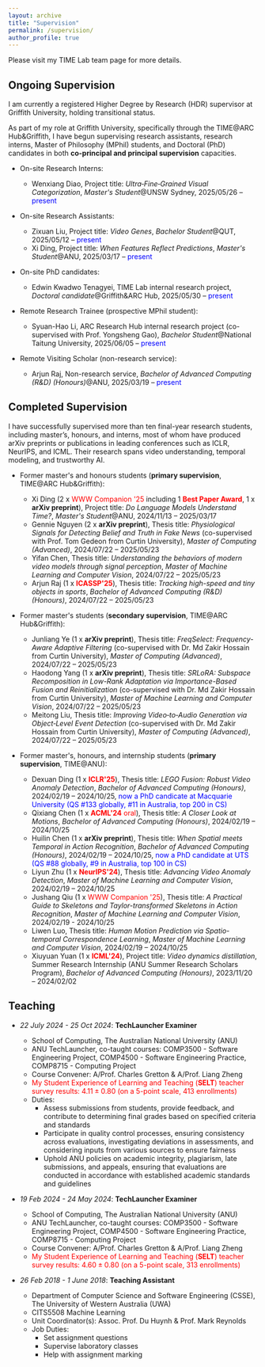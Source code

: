 ```yaml
---
layout: archive
title: "Supervision"
permalink: /supervision/
author_profile: true
---
```


<style>
a:link {
  text-decoration: none;
}

a:visited {
  text-decoration: none;
}

a:hover {
  text-decoration: underline;
}

a:active {
  text-decoration: underline;
}
</style>

Please visit my [TIME Lab team page](https://time.griffith.edu.au/team/) for more details.

<h2>Ongoing Supervision</h2>

I am currently a registered Higher Degree by Research (HDR) supervisor at Griffith University, holding transitional status.

As part of my role at Griffith University, specifically through the TIME@ARC Hub&Griffith, I have begun supervising research assistants, research interns, Master of Philosophy (MPhil) students, and Doctoral (PhD) candidates in both **co-principal and principal supervision** capacities.

* On-site Research Interns:
  * Wenxiang Diao, Project title: *Ultra‑Fine‑Grained Visual Categorization*, *Master's Student*@UNSW Sydney, 2025/05/26 – <font color="blue">present</font>

* On-site Research Assistants:
  * [Zixuan Liu](https://www.linkedin.com/in/zixuanliu787/), Project title: *Video Genes*, *Bachelor Student*@QUT, 2025/05/12 – <font color="blue">present</font>
  * [Xi Ding](https://darcyddx.github.io), Project title: *When Features Reflect Predictions*, *Master's Student*@ANU, 2025/03/17 – <font color="blue">present</font>

* On-site PhD candidates:
  * [Edwin Kwadwo Tenagyei](https://scholar.google.de/citations?user=VoIFrp7h-tIC&hl=en), TIME Lab internal research project, *Doctoral candidate*@Griffith&ARC Hub, 2025/05/30 – <font color="blue">present</font>

* Remote Research Trainee (prospective MPhil student):
  * Syuan-Hao Li, ARC Research Hub internal research project (co-supervised with [Prof. Yongsheng Gao](https://experts.griffith.edu.au/19112-yongsheng-gao)),  *Bachelor Student*@National Taitung University, 2025/06/05 – <font color="blue">present</font>

* Remote Visiting Scholar (non-research service):
  * [Arjun Raj](https://arjunraj.com/), Non-research service, *Bachelor of Advanced Computing (R&D) (Honours)*@ANU, 2025/03/19 – <font color="blue">present</font>

<!-- * I am the **primary supervisor** for two ANU master’s students for their final year research projects (24-unit):

  * [Gennie Nguyen](https://www.gennienguyen.com/) (2 x <strong>arXiv preprint</strong>), Thesis title: *Physiological Signals for Detecting Belief and Truth in Fake News* (co-supervised with [Prof. Tom Gedeon](https://staffportal.curtin.edu.au/staff/profile/view/tom-gedeon-5e48a1fd/) from Curtin University), *Master of Computing (Advanced)*, 2024/07/22 – 2025/05/23 
  * Yifan Chen, Thesis title: *Understanding the behaviors of modern video models through signal perception*, *Master of Machine Learning and Computer Vision*, 2024/07/22 – <font color="blue">present</font> -->

<!-- * I also serve as the **primary supervisor** for the following honours student on a 1-year, 12-unit research project:

  * [Arjun Raj](https://arjunraj.com/) (1 x <font color="red"><strong>ICASSP'25</strong></font>), Thesis title: *Tracking high-speed and tiny objects in sports*, *Bachelor of Advanced Computing (R&D) (Honours)*, 2024/07/22 – 2025/05/23 -->

<!-- * I am an **associate supervisor** for three ANU master’s students:
  * Junliang Ye (1 x <strong>arXiv preprint</strong>), Thesis title: *FreqSelect: Frequency-Aware Adaptive Filtering*, *Master of Computing (Advanced)*, 2024/07/22 – 2025/05/23
  * Haodong Yang (1 x <strong>arXiv preprint</strong>), Thesis title: *SRLoRA: Subspace Recomposition in Low-Rank Adaptation via Importance-Based Fusion and Reinitialization*, *Master of Machine Learning and Computer Vision*, 2024/07/22 – 2025/05/23 
  * Meitong Liu, Thesis title: *TBD*, *Master of Computing (Advanced)*, 2024/07/22 – <font color="blue">present</font> -->

<h2>Completed Supervision</h2>

I have successfully supervised more than ten final-year research students, including master’s, honours, and interns, most of whom have produced arXiv preprints or publications in leading conferences such as ICLR, NeurIPS, and ICML. Their research spans video understanding, temporal modeling, and trustworthy AI.

* Former master's and honours students (**primary supervision**, TIME@ARC Hub&Griffith):
  * [Xi Ding](https://darcyddx.github.io) (2 x <font color="red">WWW Companion '25</font> including 1 <font color="red"><strong>Best Paper Award</strong></font>, 1 x <strong>arXiv preprint</strong>), Project title: *Do Language Models Understand Time?*, *Master's Student*@ANU, 2024/11/13 – 2025/03/17
  * [Gennie Nguyen](https://www.gennienguyen.com/) (2 x <strong>arXiv preprint</strong>), Thesis title: *Physiological Signals for Detecting Belief and Truth in Fake News* (co-supervised with [Prof. Tom Gedeon](https://staffportal.curtin.edu.au/staff/profile/view/tom-gedeon-5e48a1fd/) from Curtin University), *Master of Computing (Advanced)*, 2024/07/22 – 2025/05/23 
  * Yifan Chen, Thesis title: *Understanding the behaviors of modern video models through signal perception*, *Master of Machine Learning and Computer Vision*, 2024/07/22 – 2025/05/23
  * [Arjun Raj](https://arjunraj.com/) (1 x <font color="red"><strong>ICASSP'25</strong></font>), Thesis title: *Tracking high-speed and tiny objects in sports*, *Bachelor of Advanced Computing (R&D) (Honours)*, 2024/07/22 – 2025/05/23
 
* Former master's students (**secondary supervision**, TIME@ARC Hub&Griffith):
  * Junliang Ye (1 x <strong>arXiv preprint</strong>), Thesis title: *FreqSelect: Frequency-Aware Adaptive Filtering* (co-supervised with [Dr. Md Zakir Hossain](https://staffportal.curtin.edu.au/staff/profile/view/md-zakir-hossain-4fd95ece/) from Curtin University), *Master of Computing (Advanced)*, 2024/07/22 – 2025/05/23
  * Haodong Yang (1 x <strong>arXiv preprint</strong>), Thesis title: *SRLoRA: Subspace Recomposition in Low-Rank Adaptation via Importance-Based Fusion and Reinitialization* (co-supervised with [Dr. Md Zakir Hossain](https://staffportal.curtin.edu.au/staff/profile/view/md-zakir-hossain-4fd95ece/) from Curtin University), *Master of Machine Learning and Computer Vision*, 2024/07/22 – 2025/05/23
  * Meitong Liu, Thesis title: *Improving Video‑to‑Audio Generation via Object‑Level Event Detection* (co-supervised with [Dr. Md Zakir Hossain](https://staffportal.curtin.edu.au/staff/profile/view/md-zakir-hossain-4fd95ece/) from Curtin University), *Master of Computing (Advanced)*, 2024/07/22 – 2025/05/23
 
* Former master's, honours, and internship students (**primary supervision**, TIME@ANU):
  * Dexuan Ding (1 x <font color="red"><strong>ICLR'25</strong></font>), Thesis title: *LEGO Fusion: Robust Video Anomaly Detection*, *Bachelor of Advanced Computing (Honours)*, 2024/02/19 – 2024/10/25, <font color="blue">now a PhD candicate at Macquarie University (QS #133 globally, #11 in Australia, top 200 in CS)</font>
  * [Qixiang Chen](https://q1xiangchen.github.io/) (1 x <font color="red"><strong>ACML'24</strong></font> <font color="red">oral</font>), Thesis title: *A Closer Look at Motions*, *Bachelor of Advanced Computing (Honours)*, 2024/02/19 – 2024/10/25 
  * Huilin Chen (1 x <strong>arXiv preprint</strong>), Thesis title: *When Spatial meets Temporal in Action Recognition*, *Bachelor of Advanced Computing (Honours)*, 2024/02/19 – 2024/10/25, <font color="blue">now a PhD candidate at UTS (QS #88 globally, #9 in Australia, top 100 in CS)</font>
  * [Liyun Zhu](https://tom-roujiang.github.io/liyun_zhu/) (1 x <font color="red"><strong>NeurIPS'24</strong></font>), Thesis title: *Advancing Video Anomaly Detection*, *Master of Machine Learning and Computer Vision*, 2024/02/19 – 2024/10/25 
  * Jushang Qiu (1 x <font color="red">WWW Companion '25</font>), Thesis title: *A Practical Guide to Skeletons and Taylor-transformed Skeletons in Action Recognition*, *Master of Machine Learning and Computer Vision*, 2024/02/19 - 2024/10/25 
  * Liwen Luo, Thesis title: *Human Motion Prediction via Spatio-temporal Correspondence Learning*, *Master of Machine Learning and Computer Vision*, 2024/02/19 – 2024/10/25
  * [Xiuyuan Yuan](https://jackyuanx.github.io/) (1 x <font color="red"><strong>ICML'24</strong></font>), Project title: *Video dynamics distillation*, Summer Research Internship (ANU Summer Research Scholars Program), *Bachelor of Advanced Computing (Honours)*, 2023/11/20 – 2024/02/02

<h2>Teaching</h2>

* *22 July 2024 - 25 Oct 2024*: **TechLauncher Examiner**
  * School of Computing, The Australian National University (ANU)
  * [ANU TechLauncher](https://comp.anu.edu.au/TechLauncher/), co-taught courses: [COMP3500 - Software Engineering Project](https://programsandcourses.anu.edu.au/course/comp3500), [COMP4500 - Software Engineering Practice](https://programsandcourses.anu.edu.au/2023/course/COMP4500), [COMP8715 - Computing Project](https://programsandcourses.anu.edu.au/course/comp8715)
  * Course Convener: [A/Prof. Charles Gretton](https://researchers.anu.edu.au/researchers/gretton-co) & [A/Prof. Liang Zheng](https://zheng-lab-anu.github.io/)
  * <font color="red">My Student Experience of Learning and Teaching (<strong>SELT</strong>) teacher survey results: $4.11\pm0.80$ (on a 5-point scale, 413 enrollments)</font>
  * Duties:
    * Assess submissions from students, provide feedback, and contribute to determining final grades based on specified criteria and standards
    * Participate in quality control processes, ensuring consistency across evaluations, investigating deviations in assessments, and considering inputs from various sources to ensure fairness
    * Uphold ANU policies on academic integrity, plagiarism, late submissions, and appeals, ensuring that evaluations are conducted in accordance with established academic standards and guidelines

* *19 Feb 2024 - 24 May 2024*: **TechLauncher Examiner**
  * School of Computing, The Australian National University (ANU)
  * [ANU TechLauncher](https://comp.anu.edu.au/TechLauncher/), co-taught courses: [COMP3500 - Software Engineering Project](https://programsandcourses.anu.edu.au/course/comp3500), [COMP4500 - Software Engineering Practice](https://programsandcourses.anu.edu.au/2023/course/COMP4500), [COMP8715 - Computing Project](https://programsandcourses.anu.edu.au/course/comp8715)
  * Course Convener: [A/Prof. Charles Gretton](https://researchers.anu.edu.au/researchers/gretton-co) & [A/Prof. Liang Zheng](https://zheng-lab-anu.github.io/)
  * <font color="red">My Student Experience of Learning and Teaching (<strong>SELT</strong>) teacher survey results: $4.60\pm0.80$ (on a 5-point scale, 313 enrollments)</font>

* *26 Feb 2018 - 1 June 2018*: **Teaching Assistant**
  * Department of Computer Science and Software Engineering (CSSE), The University of Western Australia (UWA)
  * [CITS5508 Machine Learning](https://handbooks.uwa.edu.au/unitdetails?code=CITS5508)
  * Unit Coordinator(s): [Assoc. Prof. Du Huynh](https://research-repository.uwa.edu.au/en/persons/du-huynh) & [Prof. Mark Reynolds](https://research-repository.uwa.edu.au/en/persons/mark-reynolds)
  * Job Duties:
    * Set assignment questions
    * Supervise laboratory classes
    * Help with assignment marking

<!-- <font color="blue">I am currently a research-intensive staff working on academic and industrial research projects, and I am not engaged in any teaching at this time.</font> -->

